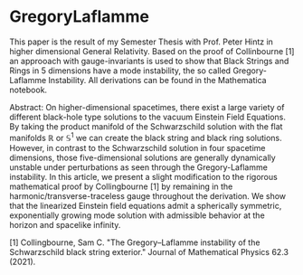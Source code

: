 # GregoryLaflamme
This paper is the result of my Semester Thesis with Prof. Peter Hintz in higher dimensional General Relativity. 
Based on the proof of Collinbourne [1] an approoach with gauge-invariants is used to show that Black Strings and Rings in 5 dimensions have a mode instability, the so called Gregory-Laflamme Instability. All derivations can be found in the Mathematica notebook.

Abstract:
On higher-dimensional spacetimes, there exist a large variety of different black-hole type solutions to the vacuum Einstein Field Equations. 
By taking the product manifold of the Schwarzschild solution with the flat manifolds $\mathbb{R}$ or $\mathbb{S}^1$ we can create the black string and black ring solutions. 
However, in contrast to the Schwarzschild solution in four spacetime dimensions, those five-dimensional solutions are generally dynamically unstable under perturbations as seen through the Gregory-Laflamme instability.
In this article, we present a slight modification to the rigorous mathematical proof by Collingbourne [1] by remaining in the harmonic/transverse-traceless gauge throughout the derivation.
We show that the linearized Einstein field equations admit a spherically symmetric, exponentially growing mode solution with admissible behavior at the horizon and spacelike infinity. 


[1] Collingbourne, Sam C. "The Gregory–Laflamme instability of the Schwarzschild black string exterior." Journal of Mathematical Physics 62.3 (2021).
